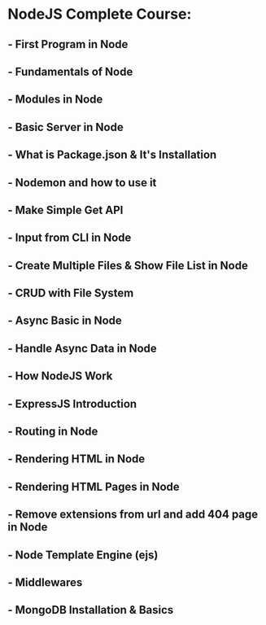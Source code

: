 # NodeJS Complete Course:      

## - First Program in Node 
## - Fundamentals of Node
## - Modules in Node
## - Basic Server in Node
## - What is Package.json & It's Installation
## - Nodemon and how to use it
## - Make Simple Get API
## - Input from CLI in Node
## - Create Multiple Files & Show File List in Node
## - CRUD with File System
## - Async Basic in Node
## - Handle Async Data in Node
## - How NodeJS Work
## - ExpressJS Introduction
## - Routing in Node
## - Rendering HTML in Node
## - Rendering HTML Pages in Node
## - Remove extensions from url and add 404 page in Node
## - Node Template Engine (ejs)
## - Middlewares 
## - MongoDB Installation & Basics
